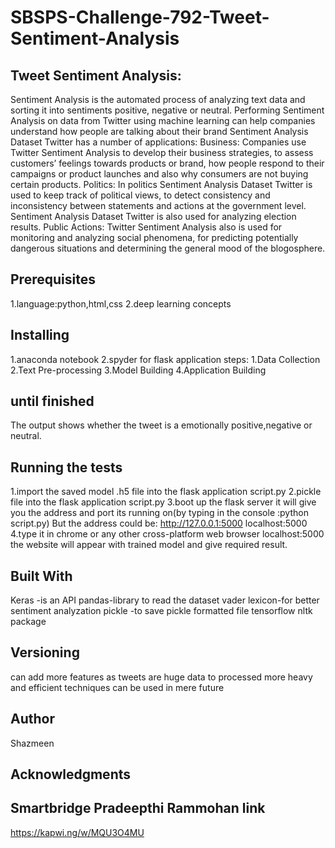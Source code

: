 # SBSPS-Challenge-792-Tweet-Sentiment-Analysis
Tweet Sentiment Analysis:
-------------------------
Sentiment Analysis is the automated process of analyzing text data and sorting it into sentiments positive, negative or neutral.
Performing Sentiment Analysis on data from Twitter using machine learning can help companies understand how people are talking about their brand
Sentiment Analysis Dataset Twitter has a number of applications:
Business: Companies use Twitter Sentiment Analysis to develop their business strategies, to assess customers’ feelings towards products or brand, how people respond to their campaigns or product launches and also why consumers are not buying certain products.
Politics: In politics Sentiment Analysis Dataset Twitter is used to keep track of political views, to detect consistency and inconsistency between statements and actions at the government level. Sentiment Analysis Dataset Twitter is also used for analyzing election results.
Public Actions: Twitter Sentiment Analysis also is used for monitoring and analyzing social phenomena, for predicting potentially dangerous situations and determining the general mood of the blogosphere.


Prerequisites
-------------
1.language:python,html,css
2.deep learning concepts

Installing
----------
1.anaconda notebook
2.spyder for flask application
steps:
1.Data  Collection
2.Text Pre-processing
3.Model Building
4.Application Building


until finished
--------------
The output shows whether the tweet is a emotionally positive,negative or neutral.

Running the tests
-----------------
1.import the saved model .h5 file into the flask application script.py 
2.pickle file into the flask application script.py
3.boot up the flask server it will give you the address and port its running on(by typing in the console :python script.py)
 But the address could be:
 http://127.0.0.1:5000
 localhost:5000
4.type it in chrome or any other cross-platform web browser localhost:5000
  the website will appear with trained model and give required result.

Built With
----------
Keras -is an API 
pandas-library to read the dataset
vader lexicon-for better sentiment analyzation
pickle -to save pickle formatted file
tensorflow
nltk package

Versioning
----------
can add more features as tweets are huge data to processed more heavy and efficient techniques can be used in mere future

Author
-------
Shazmeen

Acknowledgments
---------------
Smartbridge 
Pradeepthi
Rammohan
link
----
https://kapwi.ng/w/MQU3O4MU
